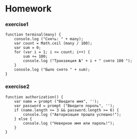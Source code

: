 # Homework

### exercise1 ###

    function terminal(many) {
        console.log ("Снять: " + many);
        var count = Math.ceil (many / 100);
        var sum = 0;
        for (var i = 1; i <= count; i++) {
            sum += 100;
            console.log ("Транзакция №" + i + " снято 100 ");
        }
        console.log ("Было снято " + sum);
    }

### exercise2 ###

    function authorization() {
        var name = prompt ("Введите имя", '');
        var password = prompt ("Введите пороль", '');
        if (name.length >= 3 && password.length >= 6) {
            console.log ("Авторизация прошла успешно!");
        } else {
            console.log ("Неверное имя или пароль!");
        }
    }

